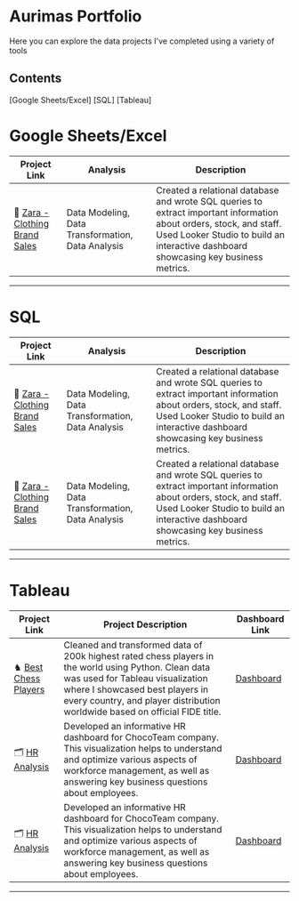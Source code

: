 # Aurimas Portfolio

Here you can explore the data projects I've completed using a variety of tools

## Contents

[Google Sheets/Excel]
[SQL]
[Tableau]

# Google Sheets/Excel

| Project Link | Analysis | Description | 
|---|---|---|
| 👕 [Zara - Clothing Brand Sales](Zara_Sales_By_Clothing_Type/README.md)| Data Modeling, Data Transformation, Data Analysis | Created a relational database and wrote SQL queries to extract important information about orders, stock, and staff. Used Looker Studio to build an interactive dashboard showcasing key business metrics.

***

# SQL

| Project Link | Analysis | Description | 
|---|---|---|
| 👕 [Zara - Clothing Brand Sales](README.md) | Data Modeling, Data Transformation, Data Analysis | Created a relational database and wrote SQL queries to extract important information about orders, stock, and staff. Used Looker Studio to build an interactive dashboard showcasing key business metrics.
| 👕 [Zara - Clothing Brand Sales](README.md) | Data Modeling, Data Transformation, Data Analysis | Created a relational database and wrote SQL queries to extract important information about orders, stock, and staff. Used Looker Studio to build an interactive dashboard showcasing key business metrics.

***

# Tableau

| Project Link | Project Description | Dashboard Link |
|---|---|---|
| ♞ [Best Chess Players](https://github.com/MantasTech/Chess-Players/tree/main) | Cleaned and transformed data of 200k highest rated chess players in the world using Python. Clean data was used for Tableau visualization where I showcased best players in every country, and player distribution worldwide based on official FIDE title. | [Dashboard](https://public.tableau.com/app/profile/mantastech/viz/chess_17027630680570/Dashboard1) |
| 🗂️ [HR Analysis](https://github.com/MantasTech/Tiny-Repo/blob/main/HR_Dashboard/HR_Dashboard.md) | Developed an informative HR dashboard for ChocoTeam company. This visualization helps to understand and optimize various aspects of workforce management, as well as answering key business questions about employees.  | [Dashboard](https://public.tableau.com/app/profile/mantastech/viz/HRDashboard_17034291773930/Dashboard1) |
| 🗂️ [HR Analysis](https://github.com/MantasTech/Tiny-Repo/blob/main/HR_Dashboard/HR_Dashboard.md) | Developed an informative HR dashboard for ChocoTeam company. This visualization helps to understand and optimize various aspects of workforce management, as well as answering key business questions about employees.  | [Dashboard](https://public.tableau.com/app/profile/mantastech/viz/HRDashboard_17034291773930/Dashboard1) |

***
